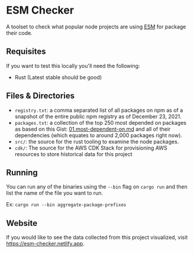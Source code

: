 # ESM Checker

A toolset to check what popular node projects are using [ESM](https://nodejs.org/api/esm.html) for package their code.

## Requisites

If you want to test this locally you'll need the following:

- Rust (Latest stable should be good)

## Files & Directories

- `registry.txt`: a comma separated list of all packages on npm as of a snapshot of the entire public npm registry as of December 23, 2021.
- `packages.txt`: a collection of the top 250 most depended on packages as based on this Gist: [01.most-dependent-on.md](https://gist.github.com/anvaka/8e8fa57c7ee1350e3491#file-01-most-dependent-upon-md) and all of their dependencies (which equates to around 2,000 packages right now).
- `src/`: the source for the rust tooling to examine the node packages.
- `cdk/`: The source for the AWS CDK Stack for provisioning AWS resources to store historical data for this project

## Running

You can run any of the binaries using the `--bin` flag on `cargo run` and then list the name of the file you want to run.

Ex: `cargo run --bin aggregate-package-prefixes`

## Website

If you would like to see the data collected from this project visualized, visit https://esm-checker.netlify.app.
